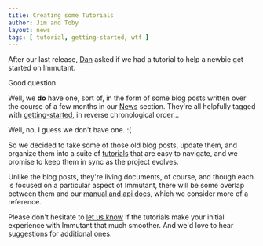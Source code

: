 ```yaml
---
title: Creating some Tutorials
author: Jim and Toby
layout: news
tags: [ tutorial, getting-started, wtf ]
---
```


After our last release, [Dan] asked if we had a tutorial to help a
newbie get started on Immutant.

Good question. 

Well, we **do** have one, sort of, in the form of some blog posts
written over the course of a few months in our [News] section. They're
all helpfully tagged with [getting-started], in reverse chronological
order...

Well, no, I guess we don't have one. :(

So we decided to take some of those old blog posts, update them, and
organize them into a suite of [tutorials] that are easy to navigate,
and we promise to keep them in sync as the project evolves.

Unlike the blog posts, they're living documents, of course, and though
each is focused on a particular aspect of Immutant, there will be some
overlap between them and our [manual and api docs][documentation],
which we consider more of a reference.

Please don't hesitate to [let us know][community] if the tutorials
make your initial experience with Immutant that much smoother. And
we'd love to hear suggestions for additional ones.

[Dan]: https://twitter.com/mojavelinux
[News]: /news/
[tutorials]: /tutorials/
[documentation]: /documentation/
[community]: /community/
[getting-started]: /news/tags/getting-started/
